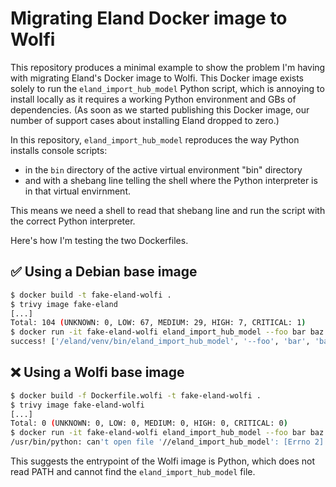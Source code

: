 # Migrating Eland Docker image to Wolfi

This repository produces a minimal example to show the problem I'm having with
migrating Eland's Docker image to Wolfi. This Docker image exists solely to run
the `eland_import_hub_model` Python script, which is annoying to install
locally as it requires a working Python environment and GBs of dependencies.
(As soon as we started publishing this Docker image, our number of support
cases about installing Eland dropped to zero.)

In this repository, `eland_import_hub_model` reproduces the way Python installs
console scripts:

 * in the `bin` directory of the active virtual environment "bin" directory
 * and with a shebang line telling the shell where the Python interpreter is in that virtual envirnment.

This means we need a shell to read that shebang line and run the script with
the correct Python interpreter.

Here's how I'm testing the two Dockerfiles.

## ✅ Using a Debian base image

```bash
$ docker build -t fake-eland-wolfi .
$ trivy image fake-eland
[...]
Total: 104 (UNKNOWN: 0, LOW: 67, MEDIUM: 29, HIGH: 7, CRITICAL: 1)
$ docker run -it fake-eland-wolfi eland_import_hub_model --foo bar baz
success! ['/eland/venv/bin/eland_import_hub_model', '--foo', 'bar', 'baz']
```

## ❌ Using a Wolfi base image

```bash
$ docker build -f Dockerfile.wolfi -t fake-eland-wolfi .
$ trivy image fake-eland-wolfi
[...]
Total: 0 (UNKNOWN: 0, LOW: 0, MEDIUM: 0, HIGH: 0, CRITICAL: 0)
$ docker run -it fake-eland-wolfi eland_import_hub_model --foo bar baz
/usr/bin/python: can't open file '//eland_import_hub_model': [Errno 2] No such file or directory
```
This suggests the entrypoint of the Wolfi image is Python, which does not read PATH and cannot find the `eland_import_hub_model` file.
